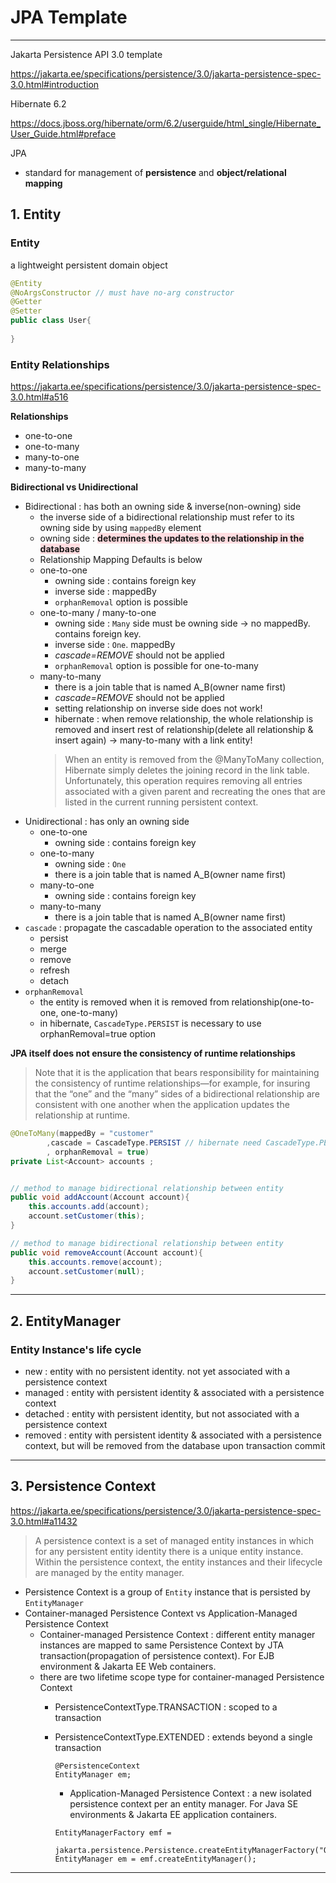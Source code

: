 # JPA Template

---

Jakarta Persistence API 3.0 template

https://jakarta.ee/specifications/persistence/3.0/jakarta-persistence-spec-3.0.html#introduction

Hibernate 6.2

https://docs.jboss.org/hibernate/orm/6.2/userguide/html_single/Hibernate_User_Guide.html#preface

JPA
- standard for management of **persistence** and **object/relational mapping**

## 1. Entity

### Entity 

a lightweight persistent domain object

```java
@Entity
@NoArgsConstructor // must have no-arg constructor
@Getter
@Setter
public class User{
    
}
```

### Entity Relationships

https://jakarta.ee/specifications/persistence/3.0/jakarta-persistence-spec-3.0.html#a516

**Relationships**

- one-to-one
- one-to-many
- many-to-one
- many-to-many

**Bidirectional vs Unidirectional**

- Bidirectional : has both an owning side & inverse(non-owning) side
  - the inverse side of a bidirectional relationship must refer to its owning side by using `mappedBy` element
  - owning side : <span style="background-color:#ffdce0">**determines the updates to the relationship in the database**</span>
  - Relationship Mapping Defaults is below
  - one-to-one
    - owning side : contains foreign key
    - inverse side : mappedBy
    - `orphanRemoval` option is possible
  - one-to-many / many-to-one
    - owning side : `Many` side must be owning side -> no mappedBy. contains foreign key.
    - inverse side : `One`. mappedBy
    - *cascade=REMOVE* should not be applied
    - `orphanRemoval` option is possible for one-to-many
  - many-to-many
    - there is a join table that is named A_B(owner name first) 
    - *cascade=REMOVE* should not be applied 
    - setting relationship on inverse side does not work!
    - hibernate : when remove relationship, the whole relationship is removed and insert rest of relationship(delete all relationship & insert again) -> many-to-many with a link entity! 
    >When an entity is removed from the @ManyToMany collection, Hibernate simply deletes the joining record in the link table. Unfortunately, this operation requires removing all entries associated with a given parent and recreating the ones that are listed in the current running persistent context.
- Unidirectional : has only an owning side
  - one-to-one
    - owning side : contains foreign key
  - one-to-many
    - owning side : `One` 
    - there is a join table that is named A_B(owner name first)
  - many-to-one
    - owning side : contains foreign key
  - many-to-many
    - there is a join table that is named A_B(owner name first)
- `cascade` : propagate the cascadable operation to the associated entity
  - persist
  - merge
  - remove
  - refresh
  - detach
- `orphanRemoval` 
  - the entity is removed when it is removed from relationship(one-to-one, one-to-many)
  - in hibernate, `CascadeType.PERSIST` is necessary to use orphanRemoval=true option

**JPA itself does not ensure the consistency of runtime relationships**
>Note that it is the application that bears responsibility for maintaining the consistency of runtime relationships—for example, for insuring that the “one” and the “many” sides of a bidirectional relationship are consistent with one another when the application updates the relationship at runtime.

```java
@OneToMany(mappedBy = "customer"
        ,cascade = CascadeType.PERSIST // hibernate need CascadeType.PERSIST option for orphanRemoval since persist on Customer will propagate the persist operation to the Account
        , orphanRemoval = true)
private List<Account> accounts ;


// method to manage bidirectional relationship between entity
public void addAccount(Account account){
    this.accounts.add(account);
    account.setCustomer(this);
}

// method to manage bidirectional relationship between entity
public void removeAccount(Account account){
    this.accounts.remove(account);
    account.setCustomer(null);
}
```


---

## 2. EntityManager

### Entity Instance's life cycle

- new : entity with no persistent identity. not yet associated with a persistence context
- managed : entity with persistent identity & associated with a persistence context
- detached : entity with persistent identity, but not associated with a persistence context
- removed : entity with persistent identity & associated with a persistence context, but will be removed from the database upon transaction commit

---

## 3. Persistence Context

https://jakarta.ee/specifications/persistence/3.0/jakarta-persistence-spec-3.0.html#a11432

> A persistence context is a set of managed entity instances in which for any persistent entity identity there is a unique entity instance. Within the persistence context, the entity instances and their lifecycle are managed by the entity manager.

- Persistence Context is a group of `Entity` instance that is persisted by `EntityManager`
- Container-managed Persistence Context vs Application-Managed Persistence Context
  - Container-managed Persistence Context : different entity manager instances are mapped to same Persistence Context by JTA transaction(propagation of persistence context). For EJB environment & Jakarta EE Web containers.
  - there are two lifetime scope type for container-managed Persistence Context
    - PersistenceContextType.TRANSACTION : scoped to a transaction
    - PersistenceContextType.EXTENDED : extends beyond a single transaction
      ```
      @PersistenceContext
      EntityManager em;
      ```
      - Application-Managed Persistence Context : a new isolated persistence context per an entity manager. For Java SE environments & Jakarta EE application containers.
  
      ```
      EntityManagerFactory emf =
        jakarta.persistence.Persistence.createEntityManagerFactory("Order");
      EntityManager em = emf.createEntityManager();
      ```



---